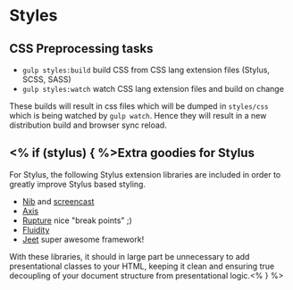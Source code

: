 Styles
======

CSS Preprocessing tasks
-----------------------

-	`gulp styles:build` build CSS from CSS lang extension files (Stylus, SCSS, SASS)
-	`gulp styles:watch` watch CSS lang extension files and build on change

These builds will result in css files which will be dumped in `styles/css` which is being watched by `gulp watch`. Hence they will result in a new distribution build and browser sync reload.

<% if (stylus) { %>Extra goodies for Stylus
-------------------------------------------

For Stylus, the following Stylus extension libraries are included in order to greatly improve Stylus based styling.

-	[Nib](https://github.com/tj/nib) and [screencast](http://www.screenr.com/M6a)
-	[Axis](http://axis.netlify.com/)
-	[Rupture](http://jenius.github.io/rupture/) nice "break points" ;)
-	[Fluidity](www.fluiditycss.com)
-	[Jeet](http://jeet.gs/) super awesome framework!

With these libraries, it should in large part be unnecessary to add presentational classes to your HTML, keeping it clean and ensuring true decoupling of your document structure from presentational logic.<% } %>
